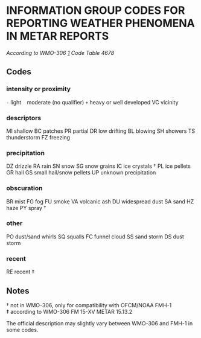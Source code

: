 # INFORMATION GROUP CODES FOR REPORTING WEATHER PHENOMENA IN METAR REPORTS
*According to WMO-306 [1] Code Table 4678*

## Codes

### intensity or proximity
`-` light
` ` moderate (no qualifier)
`+` heavy or well developed
VC vicinity

### descriptors
MI shallow
BC patches
PR partial
DR low drifting
BL blowing
SH showers
TS thunderstorm
FZ freezing

### precipitation
DZ drizzle
RA rain
SN snow
SG snow grains
IC ice crystals †
PL ice pellets
GR hail
GS small hail/snow pellets
UP unknown precipitation

### obscuration
BR mist
FG fog
FU smoke
VA volcanic ash
DU widespread dust
SA sand
HZ haze
PY spray †

### other
PO dust/sand whirls
SQ squalls
FC funnel cloud
SS sand storm
DS dust storm

### recent
RE recent ‡


## Notes

† not in WMO-306, only for compatibility with OFCM/NOAA FMH-1  
‡ according to WMO-306 FM 15-XV METAR 15.13.2

The official description may slightly vary between WMO-306 and FMH-1
in some codes.

[1]: http://library.wmo.int/pmb_ged/wmo_306-v1-1-2015_en.pdf
